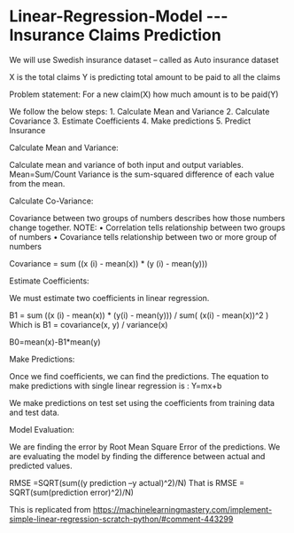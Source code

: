 # Linear-Regression-Model --- Insurance Claims Prediction
We will use Swedish insurance dataset – called as Auto insurance dataset

X is the total claims
Y is predicting total amount to be paid to all the claims

Problem statement:
 For a new claim(X) how much amount is to be paid(Y)

We follow the below steps:
	1. Calculate Mean and Variance
	2. Calculate Covariance
	3. Estimate Coefficients
	4. Make predictions
	5. Predict Insurance

Calculate Mean and Variance:

Calculate mean and variance of both input and output variables.
	Mean=Sum/Count
Variance is the sum-squared difference of each value from the mean.

Calculate Co-Variance:

Covariance between two groups of numbers describes how those numbers change together.
NOTE: 
•	Correlation tells relationship between two groups of numbers
•	Covariance tells relationship between two or more group of numbers

Covariance = sum ((x (i) - mean(x)) * (y (i) - mean(y)))

Estimate Coefficients:

We must estimate two coefficients in linear regression.

B1 = sum ((x (i) - mean(x)) * (y(i) - mean(y))) / sum( (x(i) - mean(x))^2 )
Which is B1 = covariance(x, y) / variance(x)

B0=mean(x)-B1*mean(y)

Make Predictions:

Once we find coefficients, we can find the predictions. The equation to make predictions with single linear regression is :
			Y=mx+b
			
We make predictions on test set using the coefficients from training data and test data.

Model Evaluation:

We are finding the error by Root Mean Square Error of the predictions. We are evaluating the model by finding the difference between actual and predicted values.

RMSE =SQRT(sum((y prediction –y actual)^2)/N)
That is RMSE = SQRT(sum(prediction error)^2)/N)

This is replicated from https://machinelearningmastery.com/implement-simple-linear-regression-scratch-python/#comment-443299
